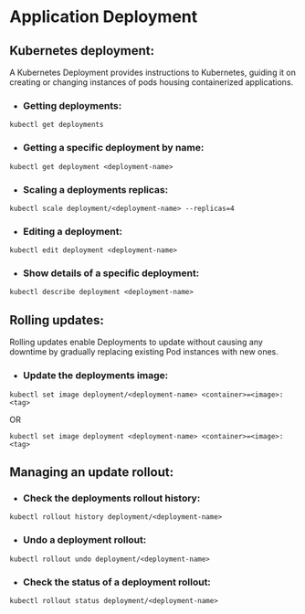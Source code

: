# Application Deployment

## Kubernetes deployment:

A Kubernetes Deployment provides instructions to Kubernetes, guiding it on creating or changing instances of pods housing containerized applications.

* ### Getting deployments:

`kubectl get deployments`

* ### Getting a specific deployment by name:

`kubectl get deployment <deployment-name>`

* ### Scaling a deployments replicas:

`kubectl scale deployment/<deployment-name> --replicas=4`

* ### Editing a deployment:

`kubectl edit deployment <deployment-name>`

* ### Show details of a specific deployment:

`kubectl describe deployment <deployment-name>`

## Rolling updates:

Rolling updates enable Deployments to update without causing any downtime by gradually replacing existing Pod instances with new ones.

* ### Update the deployments image:
`kubectl set image deployment/<deployment-name> <container>=<image>:<tag>`

OR

`kubectl set image deployment <deployment-name> <container>=<image>:<tag>`

## Managing an update rollout:

* ### Check the deployments rollout history:
  
`kubectl rollout history deployment/<deployment-name>`

* ### Undo a deployment rollout:
  
`kubectl rollout undo deployment/<deployment-name>`

* ### Check the status of a deployment rollout:
  
`kubectl rollout status deployment/<deployment-name>`
